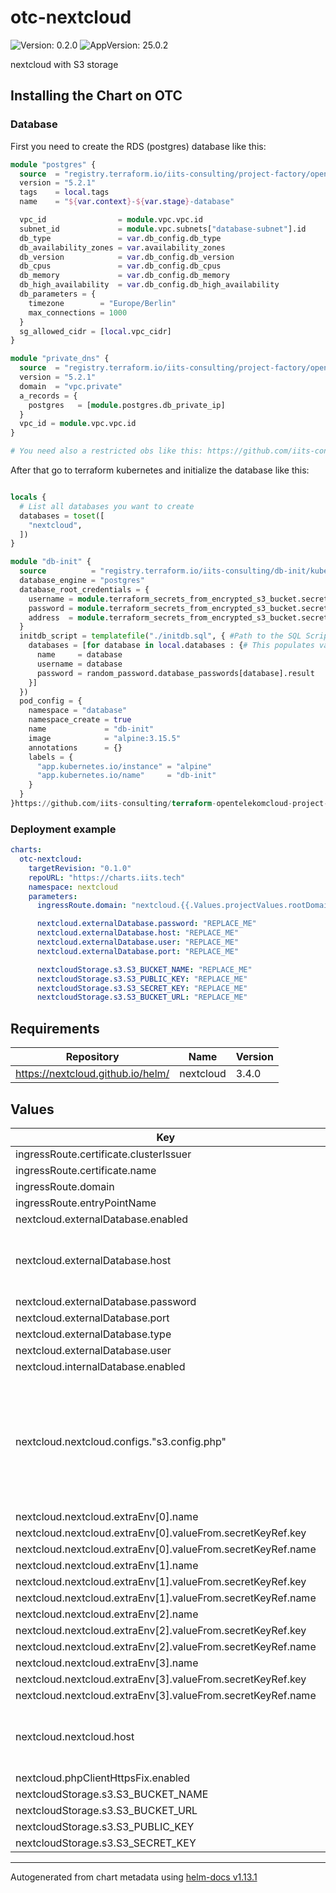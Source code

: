 # otc-nextcloud

![Version: 0.2.0](https://img.shields.io/badge/Version-0.2.0-informational?style=flat-square) ![AppVersion: 25.0.2](https://img.shields.io/badge/AppVersion-25.0.2-informational?style=flat-square)

nextcloud with S3 storage

## Installing the Chart on OTC

### Database

First you need to create the RDS (postgres) database like this:

```terraform
module "postgres" {
  source  = "registry.terraform.io/iits-consulting/project-factory/opentelekomcloud//modules/rds"
  version = "5.2.1"
  tags    = local.tags
  name    = "${var.context}-${var.stage}-database"

  vpc_id                = module.vpc.vpc.id
  subnet_id             = module.vpc.subnets["database-subnet"].id
  db_type               = var.db_config.db_type
  db_availability_zones = var.availability_zones
  db_version            = var.db_config.db_version
  db_cpus               = var.db_config.db_cpus
  db_memory             = var.db_config.db_memory
  db_high_availability  = var.db_config.db_high_availability
  db_parameters = {
    timezone        = "Europe/Berlin"
    max_connections = 1000
  }
  sg_allowed_cidr = [local.vpc_cidr]
}

module "private_dns" {
  source  = "registry.terraform.io/iits-consulting/project-factory/opentelekomcloud//modules/private_dns"
  version = "5.2.1"
  domain  = "vpc.private"
  a_records = {
    postgres   = [module.postgres.db_private_ip]
  }
  vpc_id = module.vpc.vpc.id
}

# You need also a restricted obs like this: https://github.com/iits-consulting/terraform-opentelekomcloud-project-factory/tree/master/modules/obs_restricted

```

After that go to terraform kubernetes and initialize the database like this:

```terraform

locals {
  # List all databases you want to create
  databases = toset([
    "nextcloud",
  ])
}

module "db-init" {
  source          = "registry.terraform.io/iits-consulting/db-init/kubernetes"
  database_engine = "postgres"
  database_root_credentials = {
    username = module.terraform_secrets_from_encrypted_s3_bucket.secrets["postgres_root_username"]
    password = module.terraform_secrets_from_encrypted_s3_bucket.secrets["postgres_root_password"]
    address  = module.terraform_secrets_from_encrypted_s3_bucket.secrets["postgres_addr"]
  }
  initdb_script = templatefile("./initdb.sql", { #Path to the SQL Script
    databases = [for database in local.databases : {# This populates variables set inside the initdb.sql script
      name     = database
      username = database
      password = random_password.database_passwords[database].result
    }]
  })
  pod_config = {
    namespace = "database"
    namespace_create = true
    name             = "db-init"
    image            = "alpine:3.15.5"
    annotations      = {}
    labels = {
      "app.kubernetes.io/instance" = "alpine"
      "app.kubernetes.io/name"     = "db-init"
    }
  }
}https://github.com/iits-consulting/terraform-opentelekomcloud-project-factory/tree/master/modules/obs_restricted

```

### Deployment example

```yaml
charts:
  otc-nextcloud:
    targetRevision: "0.1.0"
    repoURL: "https://charts.iits.tech"
    namespace: nextcloud
    parameters:
      ingressRoute.domain: "nextcloud.{{.Values.projectValues.rootDomain}}"

      nextcloud.externalDatabase.password: "REPLACE_ME"
      nextcloud.externalDatabase.host: "REPLACE_ME"
      nextcloud.externalDatabase.user: "REPLACE_ME"
      nextcloud.externalDatabase.port: "REPLACE_ME"

      nextcloudStorage.s3.S3_BUCKET_NAME: "REPLACE_ME"
      nextcloudStorage.s3.S3_PUBLIC_KEY: "REPLACE_ME"
      nextcloudStorage.s3.S3_SECRET_KEY: "REPLACE_ME"
      nextcloudStorage.s3.S3_BUCKET_URL: "REPLACE_ME"

```

## Requirements

| Repository | Name | Version |
|------------|------|---------|
| https://nextcloud.github.io/helm/ | nextcloud | 3.4.0 |

## Values

| Key | Type | Default | Description |
|-----|------|---------|-------------|
| ingressRoute.certificate.clusterIssuer | string | `"letsencrypt"` |  |
| ingressRoute.certificate.name | string | `"nextcloud-cert"` |  |
| ingressRoute.domain | string | `"my-domain.com"` |  |
| ingressRoute.entryPointName | string | `"websecure"` |  |
| nextcloud.externalDatabase.enabled | bool | `true` |  |
| nextcloud.externalDatabase.host | string | `"REPLACE_ME"` | Required, replace it with your host address |
| nextcloud.externalDatabase.password | string | `"REPLACE_ME"` | Required |
| nextcloud.externalDatabase.port | string | `"REPLACE_ME"` | Required |
| nextcloud.externalDatabase.type | string | `"postgresql"` |  |
| nextcloud.externalDatabase.user | string | `"REPLACE_ME"` | Required |
| nextcloud.internalDatabase.enabled | bool | `false` |  |
| nextcloud.nextcloud.configs."s3.config.php" | string | `"<?php\n$CONFIG = array (\n  'objectstore' => array(\n    'class' => '\\\\OC\\\\Files\\\\ObjectStore\\\\S3',\n    'arguments' => array(\n      'bucket'         => getenv('S3_BUCKET_NAME'),\n      'autocreate'     => true,\n      'key'            => getenv('S3_PUBLIC_KEY'),\n      'secret'         => getenv('S3_SECRET_KEY'),\n      'hostname'       => getenv('S3_BUCKET_URL'),\n      'use_ssl'        => true,\n      'use_path_style' => true,\n    )\n  )\n);"` |  |
| nextcloud.nextcloud.extraEnv[0].name | string | `"S3_BUCKET_NAME"` |  |
| nextcloud.nextcloud.extraEnv[0].valueFrom.secretKeyRef.key | string | `"S3_BUCKET_NAME"` |  |
| nextcloud.nextcloud.extraEnv[0].valueFrom.secretKeyRef.name | string | `"nextcloud-storage-secrets"` |  |
| nextcloud.nextcloud.extraEnv[1].name | string | `"S3_PUBLIC_KEY"` |  |
| nextcloud.nextcloud.extraEnv[1].valueFrom.secretKeyRef.key | string | `"S3_PUBLIC_KEY"` |  |
| nextcloud.nextcloud.extraEnv[1].valueFrom.secretKeyRef.name | string | `"nextcloud-storage-secrets"` |  |
| nextcloud.nextcloud.extraEnv[2].name | string | `"S3_SECRET_KEY"` |  |
| nextcloud.nextcloud.extraEnv[2].valueFrom.secretKeyRef.key | string | `"S3_SECRET_KEY"` |  |
| nextcloud.nextcloud.extraEnv[2].valueFrom.secretKeyRef.name | string | `"nextcloud-storage-secrets"` |  |
| nextcloud.nextcloud.extraEnv[3].name | string | `"S3_BUCKET_URL"` |  |
| nextcloud.nextcloud.extraEnv[3].valueFrom.secretKeyRef.key | string | `"S3_BUCKET_URL"` |  |
| nextcloud.nextcloud.extraEnv[3].valueFrom.secretKeyRef.name | string | `"nextcloud-storage-secrets"` |  |
| nextcloud.nextcloud.host | string | `nil` | Required, replace it with your host address |
| nextcloud.phpClientHttpsFix.enabled | bool | `true` |  |
| nextcloudStorage.s3.S3_BUCKET_NAME | string | `"REPLACE_ME"` | Required |
| nextcloudStorage.s3.S3_BUCKET_URL | string | `"REPLACE_ME"` | Required |
| nextcloudStorage.s3.S3_PUBLIC_KEY | string | `"REPLACE_ME"` | Required |
| nextcloudStorage.s3.S3_SECRET_KEY | string | `"REPLACE_ME"` | Required |

----------------------------------------------
Autogenerated from chart metadata using [helm-docs v1.13.1](https://github.com/norwoodj/helm-docs/releases/v1.13.1)
